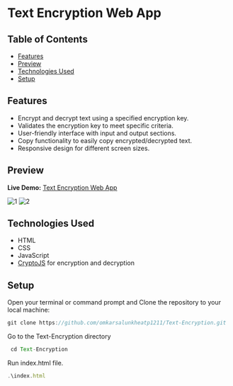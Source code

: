 # Text Encryption Web App

## Table of Contents

- [Features](#features)
- [Preview](#preview)
- [Technologies Used](#technologies-used)
- [Setup](#setup)

## Features

- Encrypt and decrypt text using a specified encryption key.
- Validates the encryption key to meet specific criteria.
- User-friendly interface with input and output sections.
- Copy functionality to easily copy encrypted/decrypted text.
- Responsive design for different screen sizes.

## Preview

**Live Demo:** [Text Encryption Web App](https://omkarsalunkheatp1211.github.io/Text-Encryption/)

![1](https://github.com/omkarsalunkheatp1211/Text-Encryption/assets/96873232/586ff5e4-e880-4e0c-afc1-0295adb4be95)
![2](https://github.com/omkarsalunkheatp1211/Text-Encryption/assets/96873232/ba4439d2-66c9-4bb9-a702-9b83a0c8b6c6)


## Technologies Used

- HTML
- CSS
- JavaScript
- [CryptoJS](https://cdnjs.cloudflare.com/ajax/libs/crypto-js/3.1.9-1/crypto-js.js) for encryption and decryption

## Setup

Open your terminal or command prompt and Clone the repository to your local machine:
```javascript
git clone https://github.com/omkarsalunkheatp1211/Text-Encryption.git
```
Go to the Text-Encryption directory
```javascript
 cd Text-Encryption
```
Run index.html file.
```javascript
.\index.html
```

